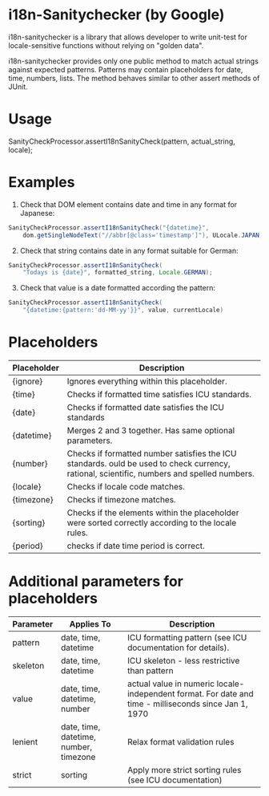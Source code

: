 # i18n-Sanitychecker (by Google)
i18n-sanitychecker is a library that allows developer to write unit-test for
locale-sensitive functions without relying on "golden data".

i18n-sanitychecker provides only one public method to match actual strings
against expected patterns. Patterns may contain placeholders for date, time,
numbers, lists. The method behaves similar to other assert methods of JUnit.

# Usage

SanityCheckProcessor.assertI18nSanityCheck(pattern, actual_string, locale);


# Examples

1. Check that DOM element contains date and time in any format for Japanese:
```java
SanityCheckProcessor.assertI18nSanityCheck("{datetime}",
    dom.getSingleNodeText("//abbr[@class='timestamp']"), ULocale.JAPAN);
```
2. Check that string contains date in any format suitable for German:
```java
SanityCheckProcessor.assertI18nSanityCheck(
    "Todays is {date}", formatted_string, Locale.GERMAN);
```
3. Check that value is a date formatted according the pattern:
```java
SanityCheckProcessor.assertI18nSanityCheck(
    "{datetime:{pattern:'dd-MM-yy'}}", value, currentLocale)
```

# Placeholders

Placeholder | Description
------------|------------
{ignore}    | Ignores everything within this placeholder.
{time}      | Checks if formatted time satisfies ICU standards.
{date}      | Checks if formatted date satisfies the ICU standards
{datetime}  | Merges 2 and 3 together. Has same optional parameters.
{number}    | Checks if formatted number satisfies the ICU standards. ould be used to check currency, rational, scientific, numbers and spelled numbers.
{locale}    | Checks if locale code matches.
{timezone}  | Checks if timezone matches.
{sorting}   | Checks if the elements within the placeholder were sorted correctly according to the locale rules.
{period}    | checks if date time period is correct.

# Additional parameters for placeholders
Parameter | Applies To                              | Description
----------|----------------------------------------|------------
pattern   | date, time, datetime                   | ICU formatting pattern (see ICU documentation for details).
skeleton  | date, time, datetime                   | ICU skeleton - less restrictive than pattern
value     | date, time, datetime, number           | actual value in numeric locale-independent format. For date and time - milliseconds since Jan 1, 1970
lenient   | date, time, datetime, number, timezone | Relax format validation rules
strict    | sorting                                | Apply more strict sorting rules (see ICU documentation)

